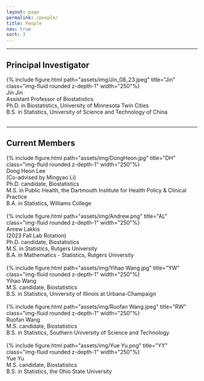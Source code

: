 ```yaml
---
layout: page
permalink: /people/
title: People
nav: true
sort: 3
---
```


---
## Principal Investigator

<div class="row justify-content-sm-center">
    <div class="col-sm-4 mt-3 mt-md-0">
        {% include figure.html path="assets/img/Jin_08_23.jpeg" title="Jin" class="img-fluid rounded z-depth-1" width="250"%}
    </div>
    <div class="col-sm-8 mt-3 mt-md-0">
    Jin Jin <br />
    Assistant Professor of Biostatistics <br />
    Ph.D. in Biostatistics, University of Minnesota Twin Cities <br />
    B.S. in Statistics, University of Science and Technology of China</div>
</div>  
&nbsp;

  
---

## Current Members

<div class="row justify-content-sm-center">
    <div class="col-sm-4 mt-3 mt-md-0">
        {% include figure.html path="assets/img/DongHeon.jpg" title="DH" class="img-fluid rounded z-depth-1" width="250"%}
    </div>
    <div class="col-sm-8 mt-3 mt-md-0">
    Dong Heon Lee <br />
    (Co-advised by Mingyao Li) <br />
    Ph.D. candidate, Biostatistics <br />
    M.S. in Public Health, the Dartmouth Institute for Health Policy & Clinical Practice <br />
    B.A. in Statistics, Williams College
    </div>
</div>  
&nbsp;



<div class="row justify-content-sm-center">
    <div class="col-sm-4 mt-3 mt-md-0">
        {% include figure.html path="assets/img/Andrew.png" title="AL" class="img-fluid rounded z-depth-1" width="250"%}
    </div>
    <div class="col-sm-8 mt-3 mt-md-0">
    Anrew Lakkis <br />
    (2023 Fall Lab Rotation) <br />
    Ph.D. candidate, Biostatistics <br />
    M.S. in Statistics, Rutgers University <br />
    B.A. in Mathematics - Statistics, Rutgers University
    </div>
</div>  
&nbsp;



<div class="row justify-content-sm-center">
    <div class="col-sm-4 mt-3 mt-md-0">
        {% include figure.html path="assets/img/Yihao Wang.jpg" title="YW" class="img-fluid rounded z-depth-1" width="250"%}
    </div>
    <div class="col-sm-8 mt-3 mt-md-0">
    Yihao Wang <br />
    M.S. candidate, Biostatistics <br />
    B.S. in Statistics, University of Illinois at Urbana-Champaign
    </div>
</div>  
&nbsp;
&nbsp;
&nbsp;

<div class="row justify-content-sm-center">
    <div class="col-sm-4 mt-3 mt-md-0">
        {% include figure.html path="assets/img/Ruofan Wang.jpeg" title="RW" class="img-fluid rounded z-depth-1" width="250"%}
    </div>
    <div class="col-sm-8 mt-3 mt-md-0">
    Ruofan Wang <br />
    M.S. candidate, Biostatistics <br />
    B.S. in Statistics, Southern University of Science and Technology
    </div>
</div>  
&nbsp;



<div class="row justify-content-sm-center">
    <div class="col-sm-4 mt-3 mt-md-0">
        {% include figure.html path="assets/img/Yue Yu.png" title="YY" class="img-fluid rounded z-depth-1" width="250"%}
    </div>
    <div class="col-sm-8 mt-3 mt-md-0">
    Yue Yu <br />
    M.S. candidate, Biostatistics <br />
    B.S. in Statistics, the Ohio State University
    </div>
</div>  
&nbsp;
